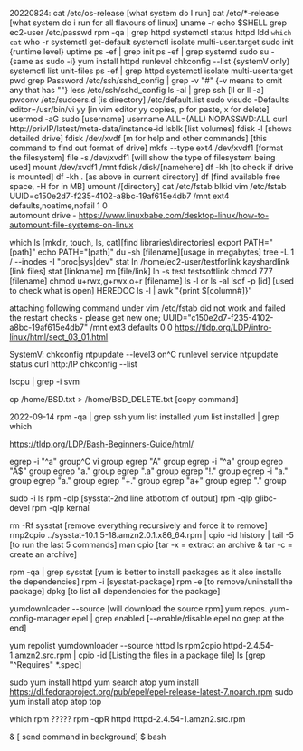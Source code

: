 20220824:
cat /etc/os-release [what system do I run]
cat /etc/*-release [what system do i run for all flavours of linux]
uname -r
echo $SHELL
grep ec2-user /etc/passwd
rpm -qa | grep httpd
systemctl status httpd
ldd `which cat`
who -r
systemctl get-default
systemctl isolate multi-user.target
sudo init {runtime level}
uptime
ps -ef | grep init
ps -ef | grep systemd
sudo su - {same as sudo -i}
yum install httpd
runlevel
chkconfig --list  {systemV only}
systemctl list unit-files
ps -ef | grep httpd
systemctl isolate multi-user.target
pwd
grep Password /etc/ssh/sshd_config | grep -v "#"  {-v means to omit any that has ""}
less /etc/ssh/sshd_config
ls -al | grep ssh     [ll or ll -a]
pwconv
/etc/sudoers.d  [is directory]
/etc/default.list
sudo visudo
-Defaults editor=/usr/bin/vi
yy [in vim editor yy copies, p for paste, x for delete]
usermod -aG sudo [username]
username  ALL=(ALL) NOPASSWD:ALL
curl http://privIP/latest/meta-data/instance-id
lsblk [list volumes]
fdisk -l [shows detailed drive]
fdisk /dev/xvdf [m for help and other commands]
[this command to find out format of drive]
mkfs --type ext4 /dev/xvdf1 [format the filesystem]
file -s /dev/xvdf1 [will show the type of filesystem being used]
mount /dev/xvdf1 /mnt
fdisk /disk/[namehere]
df -kh [to check if drive is mounted]
df -kh . [as above in current directory]
df [find available free space, -H for in MB]
umount /[directory]
cat /etc/fstab
blkid
vim /etc/fstab
UUID=c150e2d7-f235-4102-a8bc-19af615e4db7 /mnt  ext4  defaults,noatime,nofail  1  0  
automount drive - https://www.linuxbabe.com/desktop-linux/how-to-automount-file-systems-on-linux

which ls [mkdir, touch, ls, cat][find libraries\directories]
export PATH="[path]"
echo PATH="[path]"
du -sh [filename][usage in megabytes]
tree -L 1 / --inodes -I "proc|sys|dev"
stat
ln /home/ec2-user/testforlink kayshardlink  [link files]
stat [linkname]
rm [file/link]
ln -s test testsoftlink
chmod 777 [filename]
chmod u+rwx,g+rwx,o+r [filename]
ls -l or ls -al
lsof -p [id] [used to check what is open]
HEREDOC
ls -l | awk "{print $[column#]}'


attaching following command under vim /etc/fstab did not work and failed the restart checks - please get new one;
UUID="c150e2d7-f235-4102-a8bc-19af615e4db7" /mnt ext3 defaults 0 0
https://tldp.org/LDP/intro-linux/html/sect_03_01.html

SystemV:
chkconfig ntpupdate --level3 on^C
runlevel
service ntpupdate status
curl http:/IP
chkconfig --list

lscpu | grep -i svm 

cp /home/BSD.txt > /home/BSD_DELETE.txt [copy command]

2022-09-14
rpm -qa | grep ssh
yum list installed
yum list installed | grep which

https://tldp.org/LDP/Bash-Beginners-Guide/html/

egrep -i "^a" group^C
vi group
egrep "A" group
egrep -i "^a" group
egrep "A$" group
egrep "a." group
egrep ".a" group
egrep "!." group
egrep -i "a." group
egrep "a." group
egrep "+." group
egrep "a+" group
egrep "." group


sudo -i
ls
rpm -qlp [sysstat-2nd line atbottom of output]
rpm -qlp glibc-devel
rpm -qlp kernal

rm -Rf sysstat [remove everything recursively and force it to remove]
rmp2cpio ../sysstat-10.1.5-18.amzn2.0.1.x86_64.rpm | cpio -id
history | tail -5 [to run the last 5 commands]
man cpio
[tar -x = extract an archive & tar -c = create an archive]

rpm -qa | grep sysstat [yum is better to install packages as it also installs the dependencies]
rpm -i [sysstat-package]
rpm -e [to remove/uninstall the package]
dpkg [to list all dependencies for the package]  

yumdownloader --source [will download the source rpm]
yum.repos.
yum-config-manager epel | grep enabled [--enable/disable epel no grep at the end]

yum repolist
yumdownloader --source httpd
ls
rpm2cpio httpd-2.4.54-1.amzn2.src.rpm | cpio -id [Listing the files in a package file]
ls
[grep "^Requires" *.spec]

sudo yum install httpd
yum search atop
yum install https://dl.fedoraproject.org/pub/epel/epel-release-latest-7.noarch.rpm
sudo yum install atop
atop
top

which rpm ?????
rpm -qpR httpd httpd-2.4.54-1.amzn2.src.rpm

& [ send command in background]
$ bash <script name> & [to run a bash script]

Q ASKED IN INTERVIEW - WHAT IS THE RUNLEVEL
0. HALT
1. SINGLE USER
2. MULTI-USER - NO NETWORK
3. MUTLI-USER
4. NOT USED
5. GUI
6. REBOOT

./sshd help
cd ../rc3.d
sshd
sshd -l
../init.d/sshd stop
ls -l http
rpm -q httpd
rpm -q httpd
ls -l http
service httpd status
sudo service httpd status
sudo chkconfig --list httpd
sudo chkconfig httpd on
sudo chkconfig --list httpd

systemctl enable httpd
systemctl status httpd
systemctl start httpd

journalctl --file system.journal


issue with todays lab: [[https://helpdeskgeek.com/linux-tips/top-3-ways-to-fix-no-space-left-on-device-error-in-linux/](https://helpdeskgeek.com/linux-tips/top-3-ways-to-fix-no-space-left-on-device-error-in-linux/)]
	df -kh [no issues with available space]
	umask [no issues with permissions]
	df -i [identified inodes issue]
	ls -al [shows the hidden files - .directory0 is massive]

netstat -tulnpa
top
cat /etc/services | grep -i ssh
cat /etc/services | grep -i 443
yum whatprovides [command]
i.e. yum whatprovides lshw
ifconfig -a
lshw -C network
dmidecode [network traffic]
uuid - disc name
ss -tulnpa [port]
netstat -telpn | grep LISTEN
route or netstat -r 
traceroute
systemctl list-unit-files : grep -i Network
arp -an
arping  172.31.32.1
arping google.com
ping facebook.com

cat /var/lib/dhclient/dhclient--eth0.lease
cat /var/log/messages | grep DHCP
hostnamectl set-hostname testInstance-1
hostname

nslookup [domainname]
dig amazon.com +trace
host amazon.com

curl -Ivlk http://test101.xyz

iptables -L -v
iptables -A
iptables -D
iptables -F [remove all the rules]
iptables -A INPUT -p tcp --dport 443 -j ACCEPT
iptables -A INPUT -p icmp --icmp-type echo-requests -j REJECT
iptables -A OUTPUT -p icmp -j REJECT
nc
traceroute
tcpdump
mtr
h3ping [uses different protocols to icmp]
lperf [common for customer to use this]
sudo traceroute -T -p 22 -m 75 www.amazon.com
who am in
whois [ip]
nc -zv [ip] [port]
telnet
curl
loopback is 127.0.0.1
tcpdump -i eth0
tcpdump -i eth0 tcp port 22 -nn 
systemctl status httpd
ps -ef
runlevel
man runlevel
systemctl get-default
systemctl set-default multi-user.target

daemon [a program that runs in the background without requiring any user interaction.  The file name of a software daemon usually ends in the letter d i.e. systemd, sshd or httpd - service -->daemon-->process]
& [if you run a command and enter '&' it'll automatically run it to the background']

vim 'HelloWorld.sh' [to create a simple bash script as an application.  this one sends out the echo every 2 seconds]
#!/bin/bas
while true
do
		echo "Hello World!"
		sleep 2
done
chmond 700 helloWorld.sh
./helloWorld.sh
man nohop
nohup ./helloWorld.sh & [pushes the application to the background]
tail -f nohup.out [ will show the output from the application]
jobs [shows running jobs in background]
fg [will bring the running jobs or applications to the foreground]
ps -ef [process status ]
ps -A or ps -e [output all running processes at a glance]
ps -T [view processes associated with the terminal]
ps -a [view processes not associated with the terminal]
ps -ax [view all current processes]
pts [pseudo terminal slave]
ps -eo pid,user,ni,%cpu,comm | head [see the nice value per pid]
[it shows all processes -e Select all processes. Identical to -A. -f Do full-format listing. This option can be combined with many other UNIX-style options to add additional columns. It also causes the command arguments to be printed. When used with -L, the NLWP (number of threads) and LWP (thread ID) columns will be added. See the c option, the format keyword args, and the format keyword comm.]

pstree
process status in the man pages
D = uninterruptible sleep
O = idle
R  = Running
S = sleeping
t = stopped by job control signal
t = stopped by debugger
z = zombie
top  - in the info shown it will s is un-interruptable and i is interruptable

ls -lrth

yum whatprovides [command] used to find the packages/compilers
yum list kernal --showduplicates

nice -n -5 nohub sleep 300 &
ps -eo pid, user,ni,%cpu,comm | grep sleep
renice -n 5 -p [pid]
dmesg -T [systemd command need to remember for ]
cd /var/log/        
tail -f [shows the live update on the file]
tail -40 messages
cd audit/ [to enable audit logs]
ls -lrth 
tail audit.log
gcc test.c -o test
ls -lrth
ps -ef
pstree
./test
interupt means to interupt the process
ps -ef | grep test
ps -ef | grep testorphan [testorphan]

man kill
kill -l [shows all the processes/signals]
i.e. sigint, sigkill, sigstop, sigterm
kill [signal # that you can see in kill -l] [pid] [to stop a process] i.e. 
kill -9 -3794 [will stop process with pid 3794]
kill -1  [used to send different kind of kills]

kill -9 [pid] will shutdown the parent straight away but the child processes will shutdown later naturally
kill -15 [pid] will shutdown gracefully and the parent will tell the child process to shutdown which if that has a child process will issue the command down the line.

CPU monitoring:
top
lscpu
/proc/cpuinfo
sar
https://www.brendangregg.com/Perf/linux_observability_sar.png
sar -P all 
sar 2 5 [gives you a live details about how the cpu performance is]
dd if=/dev/urandom of=/dev/hull count=10
nohup [command i.e. the one above] &
https://aws.amazon.com/premiumsupport/knowledge-center/ec2-enable-epel/
sudo amazon-linux-extras install epel -y
yum install stress -y
sudo stress --cpu 8 --timeout 20 & [if cpu is maxed will affect performance, processing time, extra command execution]
sar 2
&& [will allow you to execute 2 commands on the same line between 2 commands, similar to the | symbol]

what not to use no nmap, sqlmap without authorization of customers

sudo stress --cpu 8 --timeout 100 &
pstree
ps -ef | grep xyz
lshw -u 
/proc/cpuinfo - important
lscpu - important

https://tldp.org/LDP/intro-linux/html/sect_03_01.html
/proc  \running processes
/etc     \
/tmp   \temporary

cpu thread v cpu core - Cores is an actual hardware component whereas thread is a virtual component that manages the tasks Cores use content switching while threads use multiple CPUs for operating numerous processes. Cores require only a signal process unit whereas threads require multiple processing units. 

cpus = 16
threads per core = 2
core per socket = 8
socket = 1
vcpu is is virtual

cpu has cores on it which has threads in it
https://docs.aws.amazon.com/AWSEC2/latest/UserGuide/instance-optimize-cpu.html
https://docs.aws.amazon.com/AWSEC2/latest/UserGuide/instance-optimize-cpu.html
nproc --all
man nproc
lscpu

memory - ram v rom - persistent and non-persistent

swap
cat /proc/vm
cat /proc/swaps
cat  /proc/sys/vm/swappiness [60]
sysctl vm.swappiness
sysctl vm.swappiness=10 [does not make persistent change]
man sysctl
man systemctl
top
free -m [shows memory free and used] https://www.linuxatemyram.com/
ls -lrth /proc/sys/vm/drop_caches
echo 3 > /proc/sys/vm/drop_caches
free -m
time cat /etc/*release  
time cat large_file >> /dev/null  * 

whois 
dig +trace linuxatemyram.com

oom_reaper 

What is the OOM score of process httpd?
ps -ef | grep httpd
cat /proc/3948/oom_score [pid of parent httpd]
pidof httpd
netstat -tnlp | grep httpd
pstree -p | grep httpd
ps aux | grep httpd


# Displays running processes in ascending order of OOM score #!/bin/bash while read -r pid comm do printf '%d\t%d\t%s\n' "$pid" "$(cat /proc/$pid/oom_score)" "$comm" done < <(ps -e -o pid= -o comm=) | sort -k2 -n

https://www.kernel.org/doc/gorman/html/understand/understand016.html
https://www.linuxatemyram.com/
https://www.vidarholen.net/contents/index.html

blkid | grep UUID

investigate cpu and 
ps -eo pid,user,ni,%cpu,comm 
ps -ef | grep [pid]
systemctl status [pid]
top | grep [pid]
cat /proc/sys/kernel/pid_max
sysctl -a | grep pid